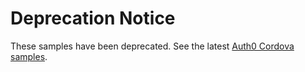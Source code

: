 # Deprecation Notice

These samples have been deprecated. See the latest [Auth0 Cordova samples](https://github.com/auth0-community/auth0-cordova-samples).